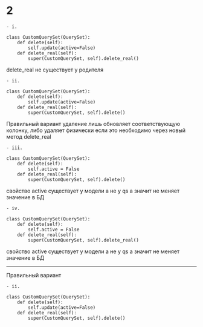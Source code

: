 # 2
```
- i.

class CustomQuerySet(QuerySet):
    def delete(self): 
        self.update(active=False)
    def delete_real(self): 
        super(CustomQuerySet, self).delete_real()
```
delete_real не существует у родителя

```
- ii.

class CustomQuerySet(QuerySet):
    def delete(self):
        self.update(active=False)
    def delete_real(self): 
        super(CustomQuerySet, self).delete()
```
Правильный вариант удаление лишь обновляет соответствующую колонку, либо удаляет физически если это необходимо через новый метод delete_real

```
- iii.

class CustomQuerySet(QuerySet):
    def delete(self):
        self.active = False
    def delete_real(self):
        super(CustomQuerySet, self).delete()
```
свойство active существует у модели а не у qs а значит не меняет значение в БД

```
- iv.

class CustomQuerySet(QuerySet):
    def delete(self): 
        self.active = False
    def delete_real(self): 
        super(CustomQuerySet, self).delete_real()
```
свойство active существует у модели а не у qs а значит не меняет значение в БД

------

Правильный вариант
```
- ii.

class CustomQuerySet(QuerySet):
    def delete(self):
        self.update(active=False)
    def delete_real(self): 
        super(CustomQuerySet, self).delete()
```
